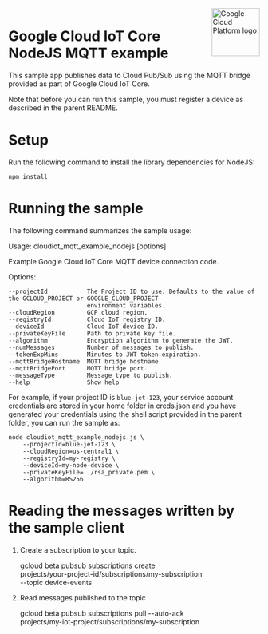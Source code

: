 <img src="https://avatars2.githubusercontent.com/u/2810941?v=3&s=96" alt="Google Cloud Platform logo" title="Google Cloud Platform" align="right" height="96" width="96"/>

# Google Cloud IoT Core NodeJS MQTT example

This sample app publishes data to Cloud Pub/Sub using the MQTT bridge provided
as part of Google Cloud IoT Core.

Note that before you can run this sample, you must register a device as
described in the parent README.

# Setup

Run the following command to install the library dependencies for NodeJS:

    npm install

# Running the sample

The following command summarizes the sample usage:

  Usage: cloudiot_mqtt_example_nodejs [options]

  Example Google Cloud IoT Core MQTT device connection code.

  Options:

    --projectId           The Project ID to use. Defaults to the value of the GCLOUD_PROJECT or GOOGLE_CLOUD_PROJECT
                          environment variables.
    --cloudRegion         GCP cloud region.
    --registryId          Cloud IoT registry ID.
    --deviceId            Cloud IoT device ID.
    --privateKeyFile      Path to private key file.
    --algorithm           Encryption algorithm to generate the JWT.
    --numMessages         Number of messages to publish.
    --tokenExpMins        Minutes to JWT token expiration.
    --mqttBridgeHostname  MQTT bridge hostname.
    --mqttBridgePort      MQTT bridge port.
    --messageType         Message type to publish.
    --help                Show help


For example, if your project ID is `blue-jet-123`, your service account
credentials are stored in your home folder in creds.json and you have generated
your credentials using the shell script provided in the parent folder, you can
run the sample as:

    node cloudiot_mqtt_example_nodejs.js \
        --projectId=blue-jet-123 \
        --cloudRegion=us-central1 \
        --registryId=my-registry \
        --deviceId=my-node-device \
        --privateKeyFile=../rsa_private.pem \
        --algorithm=RS256

# Reading the messages written by the sample client

1. Create a subscription to your topic.

    gcloud beta pubsub subscriptions create \
        projects/your-project-id/subscriptions/my-subscription \
        --topic device-events

2. Read messages published to the topic

    gcloud beta pubsub subscriptions pull --auto-ack \
        projects/my-iot-project/subscriptions/my-subscription
